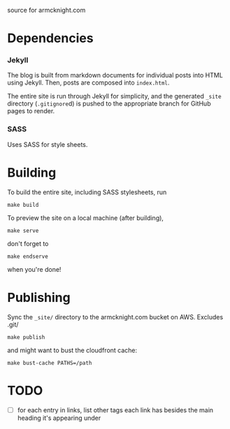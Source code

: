 source for armcknight.com

# Dependencies

### Jekyll

The blog is built from markdown documents for individual posts into HTML using Jekyll. Then, posts are composed into `index.html`.

The entire site is run through Jekyll for simplicity, and the generated `_site` directory (`.gitignore`d) is pushed to the appropriate branch for GitHub pages to render.

### SASS

Uses SASS for style sheets.

# Building

To build the entire site, including SASS stylesheets, run

	make build

To preview the site on a local machine (after building),

	make serve

don't forget to

	make endserve

when you're done!

# Publishing

Sync the `_site/` directory to the armcknight.com bucket on AWS. Excludes .git/

	make publish

and might want to bust the cloudfront cache:

    make bust-cache PATHS=/path

# TODO

- [ ] for each entry in links, list other tags each link has besides the main heading it's appearing under
